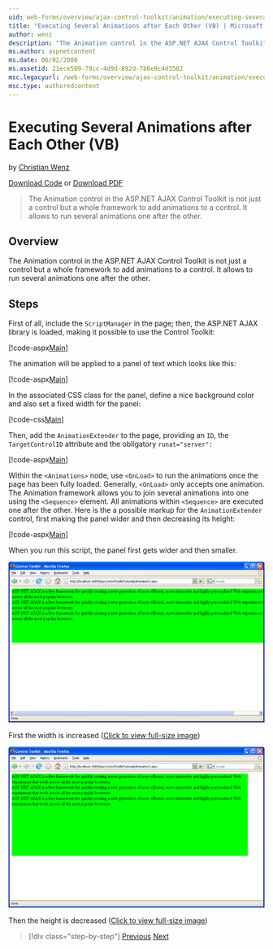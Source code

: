 ```yaml
---
uid: web-forms/overview/ajax-control-toolkit/animation/executing-several-animations-after-each-other-vb
title: "Executing Several Animations after Each Other (VB) | Microsoft Docs"
author: wenz
description: "The Animation control in the ASP.NET AJAX Control Toolkit is not just a control but a whole framework to add animations to a control. It allows to run severa..."
ms.author: aspnetcontent
ms.date: 06/02/2008
ms.assetid: 21ece509-79cc-4d9d-892d-7b6e9c4d3502
msc.legacyurl: /web-forms/overview/ajax-control-toolkit/animation/executing-several-animations-after-each-other-vb
msc.type: authoredcontent
---
```

Executing Several Animations after Each Other (VB)
====================
by [Christian Wenz](https://github.com/wenz)

[Download Code](http://download.microsoft.com/download/f/9/a/f9a26acd-8df4-4484-8a18-199e4598f411/Animation3.vb.zip) or [Download PDF](http://download.microsoft.com/download/6/7/1/6718d452-ff89-4d3f-a90e-c74ec2d636a3/animation3VB.pdf)

> The Animation control in the ASP.NET AJAX Control Toolkit is not just a control but a whole framework to add animations to a control. It allows to run several animations one after the other.


## Overview

The Animation control in the ASP.NET AJAX Control Toolkit is not just a control but a whole framework to add animations to a control. It allows to run several animations one after the other.

## Steps

First of all, include the `ScriptManager` in the page; then, the ASP.NET AJAX library is loaded, making it possible to use the Control Toolkit:

[!code-aspx[Main](executing-several-animations-after-each-other-vb/samples/sample1.aspx)]

The animation will be applied to a panel of text which looks like this:

[!code-aspx[Main](executing-several-animations-after-each-other-vb/samples/sample2.aspx)]

In the associated CSS class for the panel, define a nice background color and also set a fixed width for the panel:

[!code-css[Main](executing-several-animations-after-each-other-vb/samples/sample3.css)]

Then, add the `AnimationExtender` to the page, providing an `ID`, the `TargetControlID` attribute and the obligatory `runat="server":`

[!code-aspx[Main](executing-several-animations-after-each-other-vb/samples/sample4.aspx)]

Within the `<Animations>` node, use `<OnLoad>` to run the animations once the page has been fully loaded. Generally, `<OnLoad>` only accepts one animation. The Animation framework allows you to join several animations into one using the `<Sequence>` element. All animations within `<Sequence>` are executed one after the other. Here is the a possible markup for the `AnimationExtender` control, first making the panel wider and then decreasing its height:

[!code-aspx[Main](executing-several-animations-after-each-other-vb/samples/sample5.aspx)]

When you run this script, the panel first gets wider and then smaller.


[![First the width is increased](executing-several-animations-after-each-other-vb/_static/image2.png)](executing-several-animations-after-each-other-vb/_static/image1.png)

First the width is increased ([Click to view full-size image](executing-several-animations-after-each-other-vb/_static/image3.png))


[![Then the height is decreased](executing-several-animations-after-each-other-vb/_static/image5.png)](executing-several-animations-after-each-other-vb/_static/image4.png)

Then the height is decreased ([Click to view full-size image](executing-several-animations-after-each-other-vb/_static/image6.png))

> [!div class="step-by-step"]
> [Previous](executing-several-animations-at-the-same-time-vb.md)
> [Next](animation-depending-on-a-condition-vb.md)
